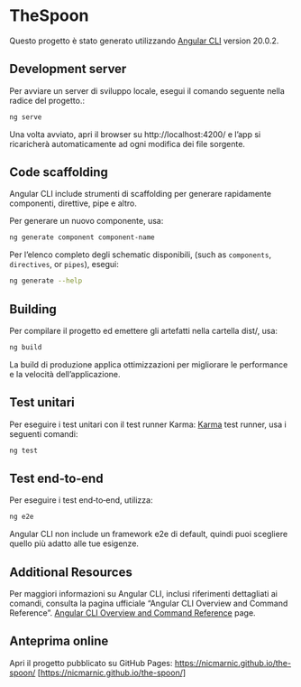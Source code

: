 # TheSpoon

Questo progetto è stato generato utilizzando [Angular CLI](https://github.com/angular/angular-cli) version 20.0.2.

## Development server

Per avviare un server di sviluppo locale, esegui il comando seguente nella radice del progetto.:

```bash
ng serve
```

Una volta avviato, apri il browser su http://localhost:4200/ e l’app si ricaricherà automaticamente ad ogni modifica dei file sorgente.

## Code scaffolding

Angular CLI include strumenti di scaffolding per generare rapidamente componenti, direttive, pipe e altro.​

Per generare un nuovo componente, usa:

```bash
ng generate component component-name
```

Per l’elenco completo degli schematic disponibili,  (such as `components`, `directives`, or `pipes`), esegui:

```bash
ng generate --help
```

## Building

Per compilare il progetto ed emettere gli artefatti nella cartella dist/, usa:

```bash
ng build
```

La build di produzione applica ottimizzazioni per migliorare le performance e la velocità dell’applicazione.

## Test unitari

Per eseguire i test unitari con il test runner Karma: [Karma](https://karma-runner.github.io) test runner, usa i seguenti comandi:

```bash
ng test
```

## Test end‑to‑end

Per eseguire i test end‑to‑end, utilizza:

```bash
ng e2e
```

Angular CLI non include un framework e2e di default, quindi puoi scegliere quello più adatto alle tue esigenze.

## Additional Resources

Per maggiori informazioni su Angular CLI, inclusi riferimenti dettagliati ai comandi, consulta la pagina ufficiale “Angular CLI Overview and Command Reference”. [Angular CLI Overview and Command Reference](https://angular.dev/tools/cli) page.

## Anteprima online
Apri il progetto pubblicato su GitHub Pages: https://nicmarnic.github.io/the-spoon/ [https://nicmarnic.github.io/the-spoon/]
